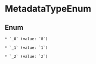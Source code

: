 
# MetadataTypeEnum

## Enum


    * `_0` (value: `0`)

    * `_1` (value: `1`)

    * `_2` (value: `2`)



